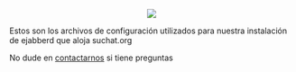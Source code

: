 
<p align="center">
  <a href="https://www.suchat.org/" alt="SUChat.org">
    <img src="https://www.suchat.org/wp-content/uploads/2023/08/suchatdoble.png"></a>
</p>

Estos son los archivos de configuración utilizados para nuestra instalación de ejabberd que aloja suchat.org

No dude en <a href="https://www.suchat.org/contacte-con-nosotros/">contactarnos</a> si tiene preguntas
